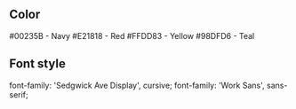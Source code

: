 ## Color

#00235B - Navy
#E21818 - Red
#FFDD83 - Yellow
#98DFD6 - Teal

## Font style
font-family: 'Sedgwick Ave Display', cursive;
font-family: 'Work Sans', sans-serif;